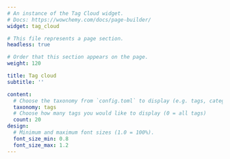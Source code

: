 ```yaml
---
# An instance of the Tag Cloud widget.
# Docs: https://wowchemy.com/docs/page-builder/
widget: tag_cloud

# This file represents a page section.
headless: true

# Order that this section appears on the page.
weight: 120

title: Tag cloud
subtitle: ''

content:
  # Choose the taxonomy from `config.toml` to display (e.g. tags, categories)
  taxonomy: tags
  # Choose how many tags you would like to display (0 = all tags)
  count: 20
design:
  # Minimum and maximum font sizes (1.0 = 100%).
  font_size_min: 0.8
  font_size_max: 1.2
---
```

